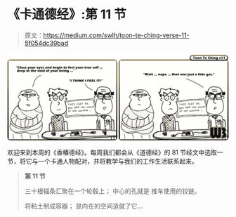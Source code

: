 # 《卡通德经》:第 11 节

> 原文：<https://medium.com/swlh/toon-te-ching-verse-11-5f054dc39bad>

![](img/873601acefa9e1078fb19aa69ec2638e.png)

欢迎来到本周的《香椿德经》。每周我们都会从《道德经》的 81 节经文中选取一节，将它与一个卡通人物配对，并将教学与我们的工作生活联系起来。

> **第 11 节**
> 
> 三十根辐条汇聚在一个轮毂上；
> 中心的孔就是
> 推车使用的铰链。
> 
> 将粘土制成容器；
> 是内在的空间造就了它…